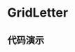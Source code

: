 <script setup>
  import GridLetter from './Components/GridLetter/demo/index.vue'
</script>

# GridLetter

<ContainerBox title="介绍">
<template #desc>

利用了`grid`布局的`gridTemplateAreas`父属性，实现字母模板布局

推荐使用 [Grid 布局生成器](https://cssgrid-generator.netlify.app) 辅助布局，确定每个盒子的占用格数
</template>
</ContainerBox>

## 代码演示

<ContainerBox title="基础用法">
<template #desc>
数字模板：虽然可读性不强，但它直接修改的子元素属性，能触发子元素动画

字母模板：虽然看着更直观、可读性强，但字母模板属于父元素属性，修改布局并不会触发子元素的响应式动画

推荐：当布局定死不会改变或不需要动画时，可以考虑使用字母模板

试着缩小浏览器宽度查看效果
</template>

<div class="demoBox">
<GridLetter />
</div>

<ShowCode>
<template #codes>

```vue
<template>
  <div class="grid" :style="{ gridTemplateAreas: layout }">
    <LibGridLetter class="LibGridLetter" v-for="(item, index) in box" :area="item" :key="index">
      {{ item }}
    </LibGridLetter>
  </div>
</template>
<script setup lang="ts">
import { nextTick, onBeforeMount, onMounted, ref } from 'vue';

interface Layout {
  [propsName: string]: string;
}

const box = ref('abcdefg'); //代表7个盒子，字母代表盒子的id
const layout = ref(''); //用于存储当前的布局

const layouts: Layout = {
  0: `
    'a a a a'
    'b b c c'
    'd d e e'
    'f f f f'
    'g g g g'
  `,
  500: `
    'a d d'
    'a g f'
    'b b e'
    'c c c'
  `,
  800: `
    'a b f f'
    'a b f f'
    'c b g e'
    'd d d e'
  `,
  1200: `
    'a a b c'
    'd e b g'
    'd f f f'
  `,
};

const fn = () => {
  /* 循环布局数组的 key，当大于 key 则使用该 key 布局 */
  Object.keys(layouts).forEach((item) => {
    if (document.documentElement.clientWidth > Number(item)) {
      layout.value = layouts[item];
    }
  });
};

onMounted(() => {
  nextTick(() => {
    fn();
  });
  window.addEventListener('resize', fn);
});

onBeforeMount(() => {
  window.removeEventListener('resize', fn);
});
</script>
<style scoped>
.grid {
  display: grid;
  width: 100%;
  height: 50vh;
  grid-gap: 5px;
}
.LibGridLetter {
  display: flex;
  justify-content: center;
  align-items: center;
  border: 1px solid #000;
  font-size: 6vw;
}
</style>
```

</template>
</ShowCode>
</ContainerBox>
